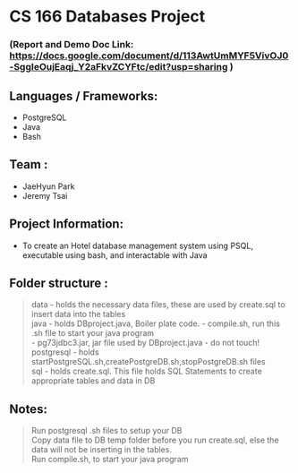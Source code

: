 # CS 166 Databases Project 
### (Report and Demo Doc Link: https://docs.google.com/document/d/113AwtUmMYF5VivOJ0-SggIeOujEaqj_Y2aFkvZCYFtc/edit?usp=sharing ) 

## Languages / Frameworks:
* PostgreSQL  
* Java  
* Bash  

## Team :
* JaeHyun Park
* Jeremy Tsai

## Project Information:  
* To create an Hotel database management system using PSQL, executable using bash, and interactable with Java

## Folder structure :
> data - holds the necessary data files, these are used by create.sql to insert data into the tables   
> java - holds DBproject.java, Boiler plate code. 
       - compile.sh, run this .sh file to start your java program  
       - pg73jdbc3.jar, jar file used by DBproject.java - do not touch!   
> postgresql - holds startPostgreSQL.sh,createPostgreDB.sh,stopPostgreDB.sh files   
> sql - holds create.sql. This file holds SQL Statements to create appropriate tables and data in DB  


## Notes:
> Run postgresql .sh files to setup your DB  
> Copy data file to DB temp folder before you run create.sql, else the data will not be inserting in the tables.  
> Run compile.sh, to start your java program  



 
